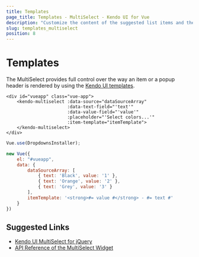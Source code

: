 ```yaml
---
title: Templates
page_title: Templates - MultiSelect - Kendo UI for Vue
description: "Customize the content of the suggested list items and the drop-down list elements of a Kendo UI MultiSelect wrapper for Vue."
slug: templates_multiselect
position: 8
---
```


# Templates

The MultiSelect provides full control over the way an item or a popup header is rendered by using the [Kendo UI templates](https://docs.telerik.com/kendo-ui/framework/templates/overview).

```html-preview
<div id="vueapp" class="vue-app">
    <kendo-multiselect :data-source="dataSourceArray"
                       :data-text-field="'text'"
                       :data-value-field="'value'"
                       :placeholder="'Select colors...'"
                       :item-template="itemTemplate">
    </kendo-multiselect>
</div>
```
```js
Vue.use(DropdownsInstaller);

new Vue({
    el: "#vueapp",
    data: {
        dataSourceArray: [
            { text: 'Black', value: '1' },
            { text: 'Orange', value: '2' },
            { text: 'Grey', value: '3' }
        ],
        itemTemplate: '<strong>#= value #</strong> - #= text #'
    }
})
```

## Suggested Links

* [Kendo UI MultiSelect for jQuery](https://docs.telerik.com/kendo-ui/controls/editors/multiselect/overview)
* [API Reference of the MultiSelect Widget](https://docs.telerik.com/kendo-ui/api/javascript/ui/multiselect)
